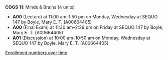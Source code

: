 **COGS 11**: Minds & Brains (4 units)

- **A00** (Lecture) at 11:00 am–1:50 pm on Monday, Wednesday at SEQUO 147 by Boyle, Mary E. T. (A00664405)
- **A00** (Final Exam) at 11:30 am–2:29 pm on Friday at SEQUO 147 by Boyle, Mary E. T. (A00664405)
- **A01** (Discussion) at 10:00 am–10:50 am on Monday, Wednesday at SEQUO 147 by Boyle, Mary E. T. (A00664405)

[Enrollment numbers over time](./COGS11.tsv)
